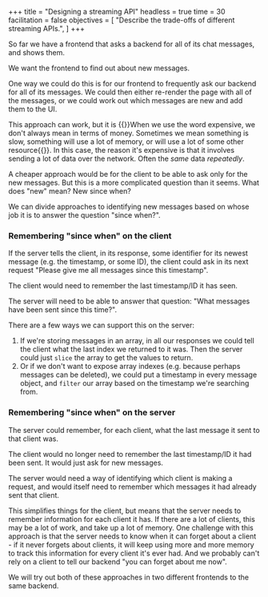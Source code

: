 +++
title = "Designing a streaming API"
headless = true
time = 30
facilitation = false
objectives = [
    "Describe the trade-offs of different streaming APIs.",
]
+++

So far we have a frontend that asks a backend for all of its chat messages, and shows them.

We want the frontend to find out about new messages.

One way we could do this is for our frontend to frequently ask our backend for all of its messages. We could then either re-render the page with all of the messages, or we could work out which messages are new and add them to the UI.

This approach can work, but it is {{<tooltip title="expensive">}}When we use the word expensive, we don't always mean in terms of money. Sometimes we mean something is slow, something will use a lot of memory, or will use a lot of some other resource{{</tooltip>}}. In this case, the reason it's expensive is that it involves sending a lot of data over the network. Often the _same_ data _repeatedly_.

A cheaper approach would be for the client to be able to ask only for the new messages. But this is a more complicated question than it seems. What does "new" mean? New since when?

We can divide approaches to identifying new messages based on whose job it is to answer the question "since when?".

### Remembering "since when" on the client

If the server tells the client, in its response, some identifier for its newest message (e.g. the timestamp, or some ID), the client could ask in its next request "Please give me all messages since this timestamp".

The client would need to remember the last timestamp/ID it has seen.

The server will need to be able to answer that question: "What messages have been sent since this time?".

There are a few ways we can support this on the server:
1. If we're storing messages in an array, in all our responses we could tell the client what the last index we returned to it was. Then the server could just `slice` the array to get the values to return.
2. Or if we don't want to expose array indexes (e.g. because perhaps messages can be deleted), we could put a timestamp in every message object, and `filter` our array based on the timestamp we're searching from.

### Remembering "since when" on the server

The server could remember, for each client, what the last message it sent to that client was.

The client would no longer need to remember the last timestamp/ID it had been sent. It would just ask for new messages.

The server would need a way of identifying which client is making a request, and would itself need to remember which messages it had already sent that client.

This simplifies things for the client, but means that the server needs to remember information for each client it has. If there are a lot of clients, this may be a lot of work, and take up a lot of memory. One challenge with this approach is that the server needs to know when it can forget about a client - if it never forgets about clients, it will keep using more and more memory to track this information for every client it's ever had. And we probably can't rely on a client to tell our backend "you can forget about me now".

We will try out both of these approaches in two different frontends to the same backend.
